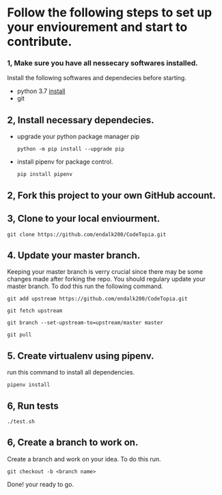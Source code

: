 # Follow the following steps to set up your enviourement and start to contribute.

### 1, Make sure you have all nessecary softwares installed.

Install the following softwares and dependecies before starting.

* python 3.7 [install](https://www.python.org/)
* git

## 2, Install necessary dependecies.

* upgrade your python package manager pip

    ```python -m pip install --upgrade pip```

* install pipenv for package control.

    ```pip install pipenv```

## 2, Fork this project to your own GitHub account.

## 3, Clone to your local enviourment.

```
git clone https://github.com/endalk200/CodeTopia.git
```

## 4. Update your master branch.

Keeping your master branch is verry crucial since there may be some changes made after forking the repo. You should regulary update your master branch. To dod this run the following command.

``` 
git add upstream https://github.com/endalk200/CodeTopia.git

git fetch upstream 

git branch --set-upstream-to=upstream/master master 

git pull
```

## 5. Create virtualenv using pipenv.

run this command to install all dependencies.

```pipenv install```

## 6, Run tests

``` ./test.sh ```

## 6, Create a branch to work on.

Create a branch and work on your idea. To do this run.

```git checkout -b <branch name>```

Done! your ready to go.